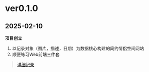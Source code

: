 # ver0.1.0
## 2025-02-10
**项目创立**
1. 以记录对象（图片，描述，日期）为数据核心构建的简约情侣空间网站
2. 顺便练习Web前端三件套
>[详细记录](2025-02-10.md)